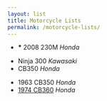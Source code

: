 ```yaml
---
layout: list
title: Motorcycle Lists
permalink: /motorcycle-lists/
---
```


- __*__ 2008 230M _Honda_

<!--two items:-->

- Ninja 300 _Kawasaki_
- CB350 _Honda_

<!--two items:-->

- 1963 CB350 _Honda_
- [1974 CB360](https://www.youtube.com/watch?v=BP3nP3trNEM) _Honda_
